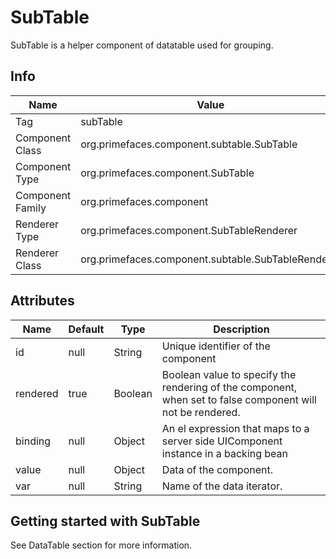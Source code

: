 # SubTable

SubTable is a helper component of datatable used for grouping.

## Info

| Name | Value |
| --- | --- |
| Tag | subTable
| Component Class | org.primefaces.component.subtable.SubTable
| Component Type | org.primefaces.component.SubTable
| Component Family | org.primefaces.component |
| Renderer Type | org.primefaces.component.SubTableRenderer
| Renderer Class | org.primefaces.component.subtable.SubTableRenderer

## Attributes

| Name | Default | Type | Description | 
| --- | --- | --- | --- |
id | null | String | Unique identifier of the component
rendered | true | Boolean | Boolean value to specify the rendering of the component, when set to false component will not be rendered.
binding | null | Object | An el expression that maps to a server side UIComponent instance in a backing bean
value | null | Object | Data of the component.
var | null | String | Name of the data iterator.

## Getting started with SubTable

See DataTable section for more information.

